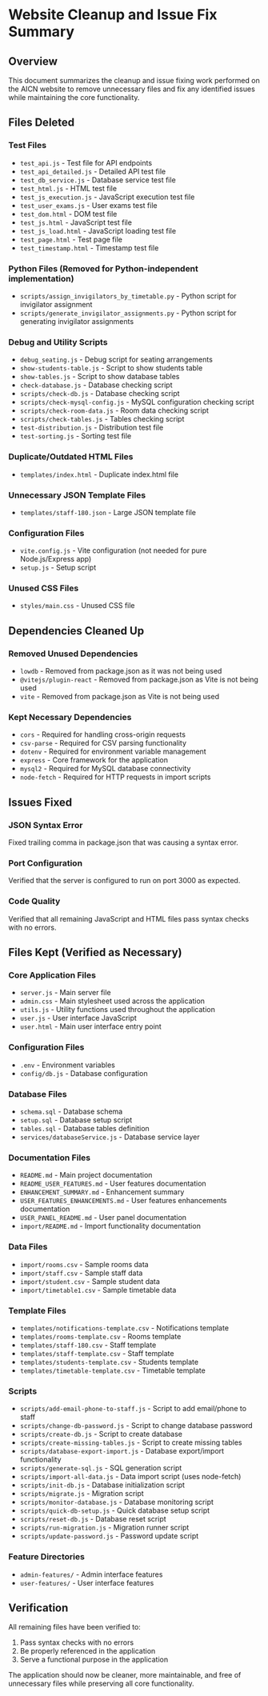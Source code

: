 # Website Cleanup and Issue Fix Summary

## Overview
This document summarizes the cleanup and issue fixing work performed on the AICN website to remove unnecessary files and fix any identified issues while maintaining the core functionality.

## Files Deleted

### Test Files
- `test_api.js` - Test file for API endpoints
- `test_api_detailed.js` - Detailed API test file
- `test_db_service.js` - Database service test file
- `test_html.js` - HTML test file
- `test_js_execution.js` - JavaScript execution test file
- `test_user_exams.js` - User exams test file
- `test_dom.html` - DOM test file
- `test_js.html` - JavaScript test file
- `test_js_load.html` - JavaScript loading test file
- `test_page.html` - Test page file
- `test_timestamp.html` - Timestamp test file

### Python Files (Removed for Python-independent implementation)
- `scripts/assign_invigilators_by_timetable.py` - Python script for invigilator assignment
- `scripts/generate_invigilator_assignments.py` - Python script for generating invigilator assignments

### Debug and Utility Scripts
- `debug_seating.js` - Debug script for seating arrangements
- `show-students-table.js` - Script to show students table
- `show-tables.js` - Script to show database tables
- `check-database.js` - Database checking script
- `scripts/check-db.js` - Database checking script
- `scripts/check-mysql-config.js` - MySQL configuration checking script
- `scripts/check-room-data.js` - Room data checking script
- `scripts/check-tables.js` - Tables checking script
- `test-distribution.js` - Distribution test file
- `test-sorting.js` - Sorting test file

### Duplicate/Outdated HTML Files
- `templates/index.html` - Duplicate index.html file

### Unnecessary JSON Template Files
- `templates/staff-180.json` - Large JSON template file

### Configuration Files
- `vite.config.js` - Vite configuration (not needed for pure Node.js/Express app)
- `setup.js` - Setup script

### Unused CSS Files
- `styles/main.css` - Unused CSS file

## Dependencies Cleaned Up

### Removed Unused Dependencies
- `lowdb` - Removed from package.json as it was not being used
- `@vitejs/plugin-react` - Removed from package.json as Vite is not being used
- `vite` - Removed from package.json as Vite is not being used

### Kept Necessary Dependencies
- `cors` - Required for handling cross-origin requests
- `csv-parse` - Required for CSV parsing functionality
- `dotenv` - Required for environment variable management
- `express` - Core framework for the application
- `mysql2` - Required for MySQL database connectivity
- `node-fetch` - Required for HTTP requests in import scripts

## Issues Fixed

### JSON Syntax Error
Fixed trailing comma in package.json that was causing a syntax error.

### Port Configuration
Verified that the server is configured to run on port 3000 as expected.

### Code Quality
Verified that all remaining JavaScript and HTML files pass syntax checks with no errors.

## Files Kept (Verified as Necessary)

### Core Application Files
- `server.js` - Main server file
- `admin.css` - Main stylesheet used across the application
- `utils.js` - Utility functions used throughout the application
- `user.js` - User interface JavaScript
- `user.html` - Main user interface entry point

### Configuration Files
- `.env` - Environment variables
- `config/db.js` - Database configuration

### Database Files
- `schema.sql` - Database schema
- `setup.sql` - Database setup script
- `tables.sql` - Database tables definition
- `services/databaseService.js` - Database service layer

### Documentation Files
- `README.md` - Main project documentation
- `README_USER_FEATURES.md` - User features documentation
- `ENHANCEMENT_SUMMARY.md` - Enhancement summary
- `USER_FEATURES_ENHANCEMENTS.md` - User features enhancements documentation
- `USER_PANEL_README.md` - User panel documentation
- `import/README.md` - Import functionality documentation

### Data Files
- `import/rooms.csv` - Sample rooms data
- `import/staff.csv` - Sample staff data
- `import/student.csv` - Sample student data
- `import/timetable1.csv` - Sample timetable data

### Template Files
- `templates/notifications-template.csv` - Notifications template
- `templates/rooms-template.csv` - Rooms template
- `templates/staff-180.csv` - Staff template
- `templates/staff-template.csv` - Staff template
- `templates/students-template.csv` - Students template
- `templates/timetable-template.csv` - Timetable template

### Scripts
- `scripts/add-email-phone-to-staff.js` - Script to add email/phone to staff
- `scripts/change-db-password.js` - Script to change database password
- `scripts/create-db.js` - Script to create database
- `scripts/create-missing-tables.js` - Script to create missing tables
- `scripts/database-export-import.js` - Database export/import functionality
- `scripts/generate-sql.js` - SQL generation script
- `scripts/import-all-data.js` - Data import script (uses node-fetch)
- `scripts/init-db.js` - Database initialization script
- `scripts/migrate.js` - Migration script
- `scripts/monitor-database.js` - Database monitoring script
- `scripts/quick-db-setup.js` - Quick database setup script
- `scripts/reset-db.js` - Database reset script
- `scripts/run-migration.js` - Migration runner script
- `scripts/update-password.js` - Password update script

### Feature Directories
- `admin-features/` - Admin interface features
- `user-features/` - User interface features

## Verification

All remaining files have been verified to:
1. Pass syntax checks with no errors
2. Be properly referenced in the application
3. Serve a functional purpose in the application

The application should now be cleaner, more maintainable, and free of unnecessary files while preserving all core functionality.